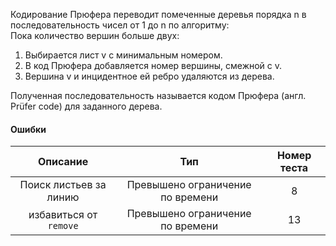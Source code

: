 Кодирование Прюфера переводит помеченные деревья порядка n в последовательность чисел от 1 до n по алгоритму:  
Пока количество вершин больше двух:

1. Выбирается лист v с минимальным номером.
1. В код Прюфера добавляется номер вершины, смежной с v.
1. Вершина v и инцидентное ей ребро удаляются из дерева.

Полученная последовательность называется кодом Прюфера (англ. Prüfer code) для заданного дерева.

#### Ошибки

| Описание               | Тип                              | Номер теста|
|:----------------------:|:--------------------------------:|:----------:|
| Поиск листьев за линию | Превышено ограничение по времени | 8          |
| избавиться от `remove` | Превышено ограничение по времени | 13         |
